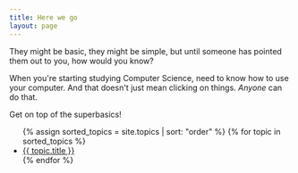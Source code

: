 ```yaml
---
title: Here we go
layout: page
---
```


They might be basic, they might be simple, but until someone
has pointed them out to you, how would you know?

When you're starting studying Computer Science, need to know
how to use your computer. And that doesn't just mean
clicking on things. _Anyone_ can do that.

Get on top of the superbasics!

<div class="nav color4">
  <ul>
      {% assign sorted_topics = site.topics | sort: "order" %}
      {% for topic in sorted_topics %}
        <li>
          <a href="{{ topic.url | prepend:site.baseurl }}">{{ topic.title }}</a>
        </li>
      {% endfor %} 
  </ul>
</div>